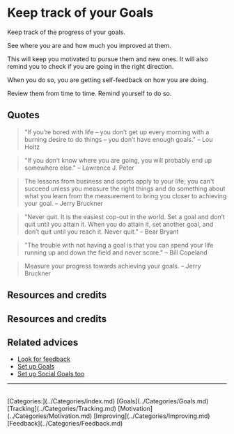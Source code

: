 # Keep track of your Goals

Keep track of the progress of your goals.

See where you are and how much you improved at them.

This will keep you motivated to pursue them and new ones. It will also remind you to check if you are going in the right direction.

When you do so, you are getting self-feedback on how you are doing.

Review them from time to time. Remind yourself to do so.

## Quotes

> "If you’re bored with life – you don’t get up every morning with a burning desire to do things – you don’t have enough goals." – Lou Holtz

> "If you don’t know where you are going, you will probably end up somewhere else." – Lawrence J. Peter

> The lessons from business and sports apply to your life; you can't succeed unless you measure the right things and do something about what you learn from the measurement to bring you closer to achieving your goal. – Jerry Bruckner

> "Never quit. It is the easiest cop-out in the world. Set a goal and don’t quit until you attain it. When you do attain it, set another goal, and don’t quit until you reach it. Never quit." – Bear Bryant

> "The trouble with not having a goal is that you can spend your life running up and down the field and never score." – Bill Copeland

> Measure your progress towards achieving your goals. – Jerry Bruckner

## Resources and credits

## Resources and credits

## Related advices

- [Look for feedback](../Look%20for%20feedback/index.md)
- [Set up Goals](../Set%20up%20Goals/index.md)
- [Set up Social Goals too](../Set%20up%20Social%20Goals%20too/index.md)
<hr/><br/>[Categories:](../Categories/index.md) [Goals](../Categories/Goals.md) [Tracking](../Categories/Tracking.md) [Motivation](../Categories/Motivation.md) [Improving](../Categories/Improving.md) [Feedback](../Categories/Feedback.md)